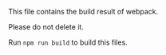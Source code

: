 This file contains the build result of webpack.

Please do not delete it.

Run `npm run build` to build this files.
